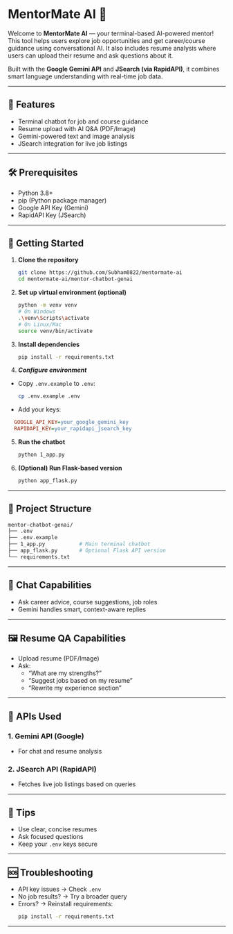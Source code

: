 # MentorMate AI 🚀  
Welcome to **MentorMate AI** — your terminal-based AI-powered mentor! This tool helps users explore job opportunities and get career/course guidance using conversational AI. It also includes resume analysis where users can upload their resume and ask questions about it.

Built with the **Google Gemini API** and **JSearch (via RapidAPI)**, it combines smart language understanding with real-time job data.

---

## 🌟 Features
- Terminal chatbot for job and course guidance  
- Resume upload with AI Q&A (PDF/Image)  
- Gemini-powered text and image analysis  
- JSearch integration for live job listings  

---

## 🛠️ Prerequisites
- Python 3.8+  
- pip (Python package manager)  
- Google API Key (Gemini)  
- RapidAPI Key (JSearch)  

---

## 🚀 Getting Started

1. **Clone the repository**
   ```bash
   git clone https://github.com/Subham0822/mentormate-ai
   cd mentormate-ai/mentor-chatbot-genai
   ```

2. **Set up virtual environment (optional)**
   ```bash
   python -m venv venv
   # On Windows
   .\venv\Scripts\activate
   # On Linux/Mac
   source venv/bin/activate
   ```

3. **Install dependencies**
   ```bash
   pip install -r requirements.txt
   ```

4. ***Configure environment***

  - Copy `.env.example` to `.env`:

    ```bash
    cp .env.example .env
    ```
  - Add your keys:
  ```ini
    GOOGLE_API_KEY=your_google_gemini_key
    RAPIDAPI_KEY=your_rapidapi_jsearch_key
  ```

5. **Run the chatbot**
   ```bash
   python 1_app.py
   ```

6. **(Optional) Run Flask-based version**
   ```bash
   python app_flask.py
   ```

---

## 📁 Project Structure
```bash
mentor-chatbot-genai/
├── .env
├── .env.example
├── 1_app.py           # Main terminal chatbot
├── app_flask.py       # Optional Flask API version
└── requirements.txt
```

---

## 💬 Chat Capabilities
- Ask career advice, course suggestions, job roles  
- Gemini handles smart, context-aware replies  

---

## 🖼️ Resume QA Capabilities
- Upload resume (PDF/Image)  
- Ask:
  - “What are my strengths?”
  - “Suggest jobs based on my resume”
  - “Rewrite my experience section”

---

## 🔧 APIs Used

### 1. **Gemini API (Google)**  
- For chat and resume analysis  

### 2. **JSearch API (RapidAPI)**  
- Fetches live job listings based on queries  

---

## 🚀 Tips
- Use clear, concise resumes  
- Ask focused questions  
- Keep your `.env` keys secure  

---

## 🆘 Troubleshooting
- API key issues → Check `.env`  
- No job results? → Try a broader query  
- Errors? → Reinstall requirements:  
  ```bash
  pip install -r requirements.txt
  ```

--- 
